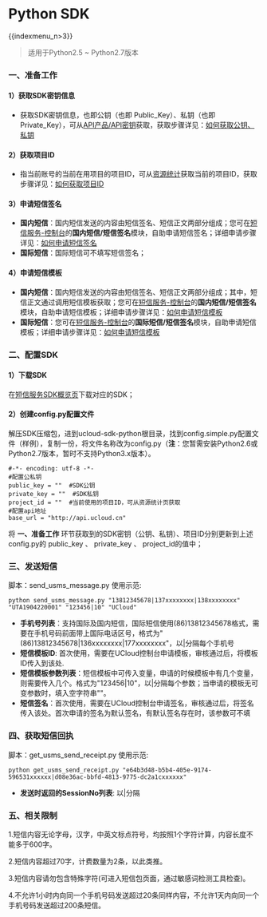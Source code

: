 # Python SDK

{{indexmenu_n>3}}

> 适用于Python2.5 \~ Python2.7版本

### 一、准备工作

#### 1）获取SDK密钥信息

  - 获取SDK密钥信息，也即公钥（也即 Public\_Key）、私钥（也即
    Private\_Key），可从[API产品/API密钥](https://console.ucloud.cn/uapi/apikey)获取，获取步骤详见：[如何获取公钥、私钥](/management_monitor/usms/faq/1109#1.如何获取SDK密钥)

#### 2）获取项目ID

  - 指当前账号的当前在用项目的项目ID，可从[资源统计](https://console.ucloud.cn/dashboard)获取当前的项目ID，获取步骤详见：[如何获取项目ID](/management_monitor/usms/faq/1109#2.如何获取%20项目ID)

#### 3）申请短信签名

  - **国内短信**：国内短信发送的内容由短信签名、短信正文两部分组成；您可在[短信服务-控制台](https://console.ucloud.cn/usms)的**国内短信/短信签名**模块，自助申请短信签名；详细申请步骤详见：[如何申请短信签名](/management_monitor/usms/guide/5003/303#二、自助申请短信签名)
  - **国际短信**：国际短信可不填写短信签名；

#### 4）申请短信模板

  - **国内短信**：国内短信发送的内容由短信签名、短信正文两部分组成；其中，短信正文通过调用短信模板获取；您可在[短信服务-控制台](https://console.ucloud.cn/usms)的**国内短信/短信签名**模块，自助申请短信模板；详细申请步骤详见：[如何申请短信模板](/management_monitor/usms/guide/5003/305#二、自助申请短信模板)
  - **国际短信**：您可在[短信服务-控制台](https://console.ucloud.cn/usms)的**国际短信/短信签名**模块，自助申请短信模板；详细申请步骤详见：[如何申请短信模板](/management_monitor/usms/guide/5005/305#二、自助申请短信模板)

### 二、配置SDK

#### 1）下载SDK

在[短信服务SDK概览页](/management_monitor/usms/sdk_docs/7001)下载对应的SDK；

#### 2）创建config.py配置文件

解压SDK压缩包，进到ucloud-sdk-python根目录，找到config.simple.py配置文件（样例），复制一份，将文件名称改为config.py（**注**：您暂需安装Python2.6或Python2.7版本，暂时不支持Python3.x版本）。

    #-*- encoding: utf-8 -*-
    #配置公私钥
    public_key = ""  #SDK公钥
    private_key = ""  #SDK私钥
    project_id = ""  #当前使用的项目ID，可从资源统计页获取
    #配置api地址
    base_url = "http://api.ucloud.cn"

将 **一、准备工作** 环节获取到的SDK密钥（公钥、私钥）、项目ID分别更新到上述config.py的 public\_key 、
private\_key 、 project\_id的值中；

### 三、发送短信

脚本：send\_usms\_message.py 使用示范:

    python send_usms_message.py "13812345678|137xxxxxxxx|138xxxxxxxx" "UTA1904220001" "123456|10" "UCloud"

  - **手机号列表**：支持国际及国内短信，国际短信使用(86)13812345678格式，需要在手机号码前面带上国际电话区号，格式为"(86)13812345678|136xxxxxxxx|177xxxxxxxx"，以|分隔每个手机号
  - **短信模板ID**: 首次使用，需要在UCloud控制台申请模板，审核通过后，将模板ID传入到该处.
  - **短信模板参数列表**：短信模板中可传入变量，申请的时候模板中有几个变量，则需要传入几个。格式为"123456|10"，以|分隔每个参数；当申请的模板无可变参数时，填入空字符串""。
  - **短信签名**：首次使用，需要在UCloud控制台申请签名，审核通过后，将签名传入该处。首次申请的签名为默认签名，有默认签名存在时，该参数可不填

### 四、获取短信回执

脚本：get\_usms\_send\_receipt.py 使用示范:

    python get_usms_send_receipt.py "e64b3d48-b5b4-405e-9174-596531xxxxxx|d08e36ac-bbfd-4813-9775-dc2a1cxxxxxx"

  - **发送时返回的SessionNo列表**: 以|分隔

### 五、相关限制

1.短信内容无论字母，汉字，中英文标点符号，均按照1个字符计算，内容长度不能多于600字。

2.短信内容超过70字，计费数量为2条，以此类推。

3.短信内容请勿包含特殊字符(可进入短信包页面，通过敏感词检测工具检查)。

4.不允许1小时内向同一个手机号码发送超过20条同样内容，不允许1天内向同一个手机号码发送超过200条短信。
